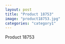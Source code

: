 ```yaml
---
layout: post
title: "Product 18753"
image: "product18753.jpg"
categories: "category1"
---
```

Product 18753
